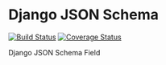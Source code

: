 # Django JSON Schema
[![Build Status](https://travis-ci.org/m19t12/django-json-schema.svg?branch=master)](https://travis-ci.org/m19t12/django-json-schema)
[![Coverage Status](https://coveralls.io/repos/github/m19t12/django-json-schema/badge.svg?branch=master)](https://coveralls.io/github/m19t12/django-json-schema?branch=master)

Django JSON Schema Field
